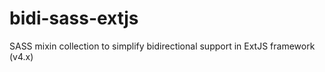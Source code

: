# bidi-sass-extjs
SASS mixin collection to simplify bidirectional support in ExtJS framework (v4.x)
